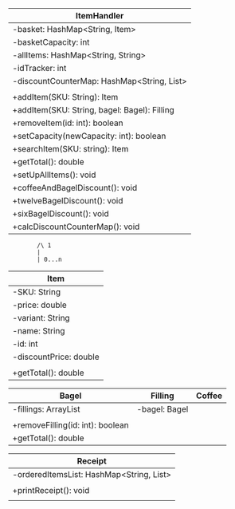 | ItemHandler                                      |
|--------------------------------------------------|
| -basket: HashMap<String, Item>                   |
| -basketCapacity: int                             |
| -allItems: HashMap<String, String>               |
| -idTracker: int                                  |
| -discountCounterMap: HashMap<String, List<Item>> |
|                                                  |
| +addItem(SKU: String): Item                      |
| +addItem(SKU: String, bagel: Bagel): Filling     |
| +removeItem(id: int): boolean                    |
| +setCapacity(newCapacity: int): boolean          |
| +searchItem(SKU: string): Item                   |
| +getTotal(): double                              |
| +setUpAllItems(): void                           |
| +coffeeAndBagelDiscount(): void                  |
| +twelveBagelDiscount(): void                     |
| +sixBagelDiscount(): void                        |
| +calcDiscountCounterMap(): void                  |
            /\ 1
            |
            | 0...n
| Item                   |  
|------------------------|
| -SKU: String           |
| -price: double         |
| -variant: String       |
| -name: String          |
| -id: int               |
| -discountPrice: double |
|                        |
| +getTotal(): double    |

| Bagel                            | Filling       | Coffee |
|----------------------------------|---------------|--------|
| -fillings: ArrayList<Filling>    | -bagel: Bagel |        |
|                                  |               |        |
| +removeFilling(id: int): boolean |               |        |
| +getTotal(): double              |               |        |


| Receipt                                        |
|------------------------------------------------|
| -orderedItemsList: HashMap<String, List<Item>> |
|                                                |
| +printReceipt(): void                          |
|                                                |

